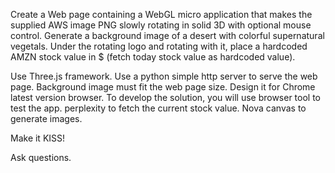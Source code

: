 Create a Web page containing a WebGL micro application that makes the supplied AWS image PNG slowly rotating in solid 3D with optional mouse control. Generate a background image of a desert with colorful supernatural vegetals. Under the rotating logo and rotating with it, place a hardcoded AMZN stock value in $ (fetch today stock value as hardcoded value).

Use Three.js framework. Use a python simple http server to serve the web page. Background image must fit the web page size. Design it for Chrome latest version browser.
To develop the solution, you will use browser tool to test the app. perplexity to fetch the current stock value. Nova canvas to generate images.

Make it KISS!

Ask questions.